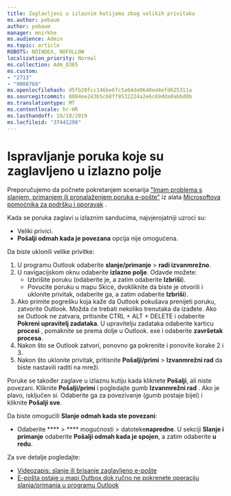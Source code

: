 ```yaml
---
title: Zaglavljeni u izlaznim kutijama zbog velikih privitaka
ms.author: pebaum
author: pebaum
manager: mnirkhe
ms.audience: Admin
ms.topic: article
ROBOTS: NOINDEX, NOFOLLOW
localization_priority: Normal
ms.collection: Adm_O365
ms.custom:
- "2713"
- "9000768"
ms.openlocfilehash: d5fb20fcc146be67c5a04de0640ed4efd625311a
ms.sourcegitcommit: 8004ee243b5c68ff9532224a2e6c69dda0abbd0b
ms.translationtype: MT
ms.contentlocale: hr-HR
ms.lasthandoff: 10/10/2019
ms.locfileid: "37441298"
---
```

# <a name="fix-messages-that-are-stuck-in-the-outbox"></a>Ispravljanje poruka koje su zaglavljeno u izlazno polje

Preporučujemo da počnete pokretanjem scenarija ["Imam problema s slanjem, primanjem ili pronalaženjem poruka e-pošte"](https://aka.ms/SaRA-OutlookSendReceive) iz alata [Microsoftova pomoćnika za podršku i oporavak](https://diagnostics.office.com/#/) .

Kada se poruka zaglavi u izlaznim sanducima, najvjerojatniji uzroci su:
- Veliki privici.
- **Pošalji odmah kada je povezana** opcija nije omogućena.

Da biste uklonili velike privitke: 

1. U programu Outlook odaberite **slanje/primanje** > **radi izvanmrežno**. 
2. U navigacijskom oknu odaberite **izlazno polje**. Odavde možete: 
    - Izbrišite poruku (odaberite je, a zatim odaberite **Izbriši**).
    - Povucite poruku u mapu Skice, dvokliknite da biste je otvorili i uklonite privitak, odaberite ga, a zatim odaberite **Izbriši**).
3. Ako primite pogrešku koja kaže da Outlook pokušava prenijeti poruku, zatvorite Outlook. Možda će trebati nekoliko trenutaka da izađete. Ako se Outlook ne zatvara, pritisnite CTRL + ALT + DELETE i odaberite **Pokreni upravitelj zadataka**. U upravitelju zadataka odaberite karticu **procesi** , pomaknite se prema dolje u Outlook. exe i odaberite **završetak procesa**.
4. Nakon što se Outlook zatvori, ponovno ga pokrenite i ponovite korake 2 i 3. 
5. Nakon što uklonite privitak, pritisnite **Pošalji/primi** > **Izvanmrežni rad** da biste nastavili raditi na mreži. 

Poruke se također zaglave u izlaznu kutiju kada kliknete **Pošalji**, ali niste povezani. Kliknite **Pošalji/primi** i pogledajte gumb **Izvanmrežni rad** . Ako je plavo, isključen si. Odaberite ga za povezivanje (gumb postaje bijel) i kliknite **Pošalji sve**.
 
Da biste omogućili **Slanje odmah kada ste povezani**:
 
- Odaberite **** > **** mogućnosti >  datoteke**napredne**.
U sekciji **Slanje i primanje** odaberite **Pošalji odmah kada je spojen**, a zatim odaberite **u redu**.
 
Za sve detalje pogledajte:
- [Videozapis: slanje ili brisanje zaglavljeno e-pošte](https://support.office.com/article/Video-Send-or-delete-an-email-stuck-in-your-outbox-26d5d34a-4e5f-444a-a9e8-44db04a94dec) 
- [E-pošta ostaje u mapi Outbox dok ručno ne pokrenete operaciju slanja/primanja u programu Outlook](https://support.microsoft.com/help/2797572/email-stays-in-the-outbox-folder-until-you-manually-initiate-a-send-re)
